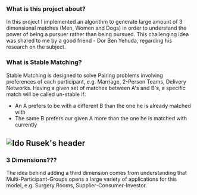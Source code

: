 ### What is this project about?
In this project I implemented an algorithm to generate large amount of 3 dimensional matches (Men, Women and Dogs) in order to understand the power of being a pursuer rather than being pursued.
This challenging idea was shared to me by a good friend - Dor Ben Yehuda, regarding his research on the subject.

### What is Stable Matching?
Stable Matching is designed to solve Pairing problems involving preferences of each participant, e.g. Marriage, 2-Person Teams, Delivery Networks.
Having a given set of matches between A's and B's, a specific match will be called un-stable if:
* An A prefers to be with a different B than the one he is already matched with
* The same B prefers our given A more than the one he is matched with currently
## ![Ido Rusek's header](https://github.com/iRusek/3DStableMatching/blob/main/images/Explanation.png)

### 3 Dimensions???
The idea behind adding a third dimension comes from understanding that Multi-Participant-Groups opens a large variety of applications for this model, e.g. Surgery Rooms, Supplier-Consumer-Investor.
